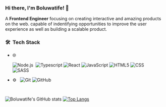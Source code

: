 ### Hi there, I'm Boluwatife! 👋

A **Frontend Engineer** focusing on creating interactive and amazing products on the web. capable of indentifying opportunities to improve the user experience as well as building a scalable product.


<h3> 🛠 &nbsp;Tech Stack</h3>

- 🌐 &nbsp;

  
  ![Node.js](https://img.shields.io/badge/-Node.js-05122A?style=flat&logo=node.js)&nbsp;
  ![Typescript](https://img.shields.io/badge/-Typescript-333333?style=flat&logo=Typescript&logoColor=1572B6)
  ![React](https://img.shields.io/badge/-React-333333?style=flat&logo=react)
  ![JavaScript](https://img.shields.io/badge/-JavaScript-333333?style=flat&logo=javascript)
  ![HTML5](https://img.shields.io/badge/-HTML5-333333?style=flat&logo=HTML5)
  ![CSS](https://img.shields.io/badge/-CSS-333333?style=flat&logo=CSS3&logoColor=1572B6)
  ![SASS](https://img.shields.io/badge/-SASS-333333?style=flat&logo=SASS&logoColor=cc6699)
 
  
- ⚙️ &nbsp;
  ![Git](https://img.shields.io/badge/-Git-333333?style=flat&logo=git)
  ![GitHub](https://img.shields.io/badge/-GitHub-333333?style=flat&logo=github)

<br>

 ![Boluwatife's GitHub stats](https://github-readme-stats.vercel.app/api?username=boluaduloju&show_icons=true&theme=radical)
 [![Top Langs](https://github-readme-stats.vercel.app/api/top-langs/?username=boluaduloju&layout=compact)](https://github.com/boluaduloju/github-readme-stats)
 
 

<!--
**BoluAduloju/BoluAduloju** is a ✨ _special_ ✨ repository because its `README.md` (this file) appears on your GitHub profile.

Here are some ideas to get you started:

- 🔭 I’m currently working on ...
- 🌱 I’m currently learning ...
- 👯 I’m looking to collaborate on ...
- 🤔 I’m looking for help with ...
- 💬 Ask me about ...
- 📫 How to reach me: ...
- 😄 Pronouns: ...
- ⚡ Fun fact: ...
 [![My Skills](https://skillicons.dev/icons?i=html,css,javascript,react,ts,nodejs,git&theme=light)](https://skillicons.dev)
-->
